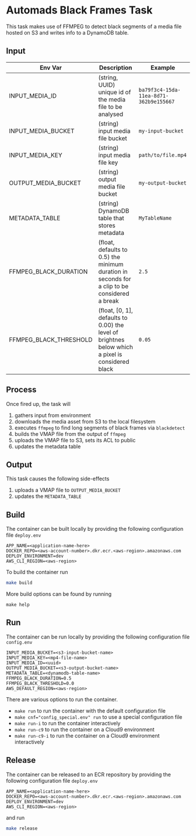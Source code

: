 # Automads Black Frames Task

This task makes use of FFMPEG to detect black segments of a media file hosted on S3 and writes info to a DynamoDB table.

## Input

| Env Var     | Description                 | Example                    |
| ----------- | --------------------------- | -------------------------- |
| INPUT_MEDIA_ID | (string, UUID) unique id of the media file to be analysed  | `ba79f3c4-15da-11ea-8d71-362b9e155667` |
| INPUT_MEDIA_BUCKET | (string) input media file bucket | `my-input-bucket` |
| INPUT_MEDIA_KEY | (string) input media file key | `path/to/file.mp4` |
| OUTPUT_MEDIA_BUCKET | (string) output media file bucket | `my-output-bucket` |
| METADATA_TABLE| (string) DynamoDB table that stores metadata|  `MyTableName`|
| FFMPEG_BLACK_DURATION | (float, defaults to 0.5) the minimum duration in seconds for a clip to be considered a break | `2.5` |
| FFMPEG_BLACK_THRESHOLD| (float, [0, 1], defaults to 0.00) the level of brightnes below which a pixel is considered black | `0.05` |

## Process

Once fired up, the task will

1. gathers input from environment
2. downloads the media asset from S3 to the local filesystem
3. executes `ffmpeg` to find long segments of black frames via `blackdetect`
4. builds the VMAP file from the output of `ffmpeg`
5. uploads the VMAP file to S3, sets its ACL to public
6. updates the metadata table

## Output

This task causes the following side-effects
1. uploads a VMAP file to `OUTPUT_MEDIA_BUCKET`
2. updates the `METADATA_TABLE`

## Build

The container can be built locally by providing the following configuration file
`deploy.env`
```
APP_NAME=<application-name-here>
DOCKER_REPO=<aws-account-number>.dkr.ecr.<aws-region>.amazonaws.com
DEPLOY_ENVIRONMENT=dev
AWS_CLI_REGION=<aws-region>
```
To build the container run
```bash
make build
```

More build options can be found by running
```
make help
```

## Run

The container can be run locally by providing the following configuration file
`config.env`
```
INPUT_MEDIA_BUCKET=<s3-input-bucket-name>
INPUT_MEDIA_KEY=<mp4-file-name>
INPUT_MEDIA_ID=<uuid>
OUTPUT_MEDIA_BUCKET=<s3-output-bucket-name>
METADATA_TABLE=<dynamodb-table-name>
FFMPEG_BLACK_DURATION=0.5
FFMPEG_BLACK_THRESHOLD=0.0
AWS_DEFAULT_REGION=<aws-region>
```

There are various options to run the container.

- `make run` to run the container with the default configuration file
- `make cnf="config_special.env" run` to use a special configuration file
- `make run-i` to run the container interactively
- `make run-c9` to run the container on a Cloud9 environment
- `make run-c9-i` to run the container on a Cloud9 environment interactively

## Release

The container can be released to an ECR repository by providing the following configuration file
`deploy.env`
```
APP_NAME=<application-name-here>
DOCKER_REPO=<aws-account-number>.dkr.ecr.<aws-region>.amazonaws.com
DEPLOY_ENVIRONMENT=dev
AWS_CLI_REGION=<aws-region>
```
and run
```bash
make release
```
